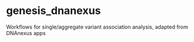 # genesis_dnanexus
Workflows for single/aggregate variant association analysis, adapted from DNAnexus apps
